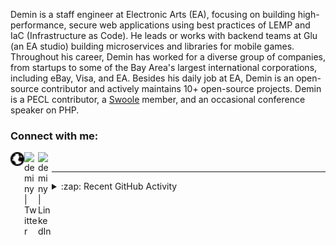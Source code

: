 Demin is a staff engineer at Electronic Arts (EA), focusing on building high-performance, secure web applications using best practices of LEMP and IaC (Infrastructure as Code). He leads or works with backend teams at Glu (an EA studio) building microservices and libraries for mobile games. Throughout his career, Demin has worked for a diverse group of companies, from startups to some of the Bay Area's largest international corporations, including eBay, Visa, and EA. Besides his daily job at EA, Demin is an open-source contributor and actively maintains 10+ open-source projects. Demin is a PECL contributor, a [Swoole](https://github.com/swoole) member, and an occasional conference speaker on PHP.

### Connect with me:

[<img align="left" alt="https://deminy.in" width="22px" src="https://raw.githubusercontent.com/iconic/open-iconic/master/svg/globe.svg" />][website]
[<img align="left" alt="deminy | Twitter" width="22px" src="https://cdn.jsdelivr.net/npm/simple-icons@v3/icons/twitter.svg" />][twitter]
[<img align="left" alt="deminy | LinkedIn" width="22px" src="https://cdn.jsdelivr.net/npm/simple-icons@v3/icons/linkedin.svg" />][linkedin]

<br />

[website]: https://deminy.in
[linkedin]: https://www.linkedin.com/in/deminy
[twitter]: https://twitter.com/deminy

---

<details>
  <summary>:zap: Recent GitHub Activity</summary>

<!--START_SECTION:activity-->
1. ❗ Opened issue [#212](https://github.com/couchbase/couchbase-php-client/issues/212) in [couchbase/couchbase-php-client](https://github.com/couchbase/couchbase-php-client)
2. 🗣 Commented on [#57](https://github.com/swoole/docker-swoole/issues/57#issuecomment-2774493659) in [swoole/docker-swoole](https://github.com/swoole/docker-swoole)
3. 🔒 Closed issue [#57](https://github.com/swoole/docker-swoole/issues/57) in [swoole/docker-swoole](https://github.com/swoole/docker-swoole)
4. 🎉 Merged PR [#43](https://github.com/swoole/ide-helper/pull/43) in [swoole/ide-helper](https://github.com/swoole/ide-helper)
5. 🚀 Published release [6.0.2](https://github.com/swoole/ide-helper/releases/tag/6.0.2) in [swoole/ide-helper](https://github.com/swoole/ide-helper)
<!--END_SECTION:activity-->

</details>
